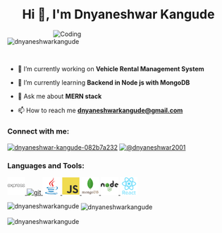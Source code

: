 <!-- [![MasterHead](https://github.com/user-attachments/assets/e48f5627-ecf3-47f2-b3bb-f4e1278d15c0)
](https://dnyaneshwarkangude.io) -->
<h1 align="center">Hi 👋, I'm Dnyaneshwar Kangude</h1>
<!-- <h3 align="center">A passionate full stack developer from India</h3> -->
<img align="right" alt="Coding" width="400" src="https://cdn.dribbble.com/users/1162077/screenshots/3848914/programmer.gif"/>

<p align="left"> <img src="https://komarev.com/ghpvc/?username=dnyaneshwarkangude&label=Profile%20views&color=0e75b6&style=flat" alt="dnyaneshwarkangude" /> </p>

<p align="left"> <a href="https://twitter.com/" target="blank"><img src="https://img.shields.io/twitter/follow/?logo=twitter&style=for-the-badge" alt="" /></a> </p>

- 🔭 I’m currently working on **Vehicle Rental Management System**

- 🌱 I’m currently learning **Backend in Node js with MongoDB**

- 💬 Ask me about **MERN stack**

- 📫 How to reach me **dnyaneshwarkangude@gmail.com**

<h3 align="left">Connect with me:</h3>
<p align="left">
<a href="https://linkedin.com/in/dnyaneshwar-kangude-082b7a232" target="blank"><img align="center" src="https://raw.githubusercontent.com/rahuldkjain/github-profile-readme-generator/master/src/images/icons/Social/linked-in-alt.svg" alt="dnyaneshwar-kangude-082b7a232" height="30" width="40" /></a>
<a href="https://www.hackerrank.com/@dnyaneshwar2001" target="blank"><img align="center" src="https://raw.githubusercontent.com/rahuldkjain/github-profile-readme-generator/master/src/images/icons/Social/hackerrank.svg" alt="@dnyaneshwar2001" height="30" width="40" /></a>
</p>

<h3 align="left">Languages and Tools:</h3>
<p align="left"> <a href="https://expressjs.com" target="_blank" rel="noreferrer"> <img src="https://raw.githubusercontent.com/devicons/devicon/master/icons/express/express-original-wordmark.svg" alt="express" width="40" height="40"/> </a> <a href="https://git-scm.com/" target="_blank" rel="noreferrer"> <img src="https://www.vectorlogo.zone/logos/git-scm/git-scm-icon.svg" alt="git" width="40" height="40"/> </a> <a href="https://www.java.com" target="_blank" rel="noreferrer"> <img src="https://raw.githubusercontent.com/devicons/devicon/master/icons/java/java-original.svg" alt="java" width="40" height="40"/> </a> <a href="https://developer.mozilla.org/en-US/docs/Web/JavaScript" target="_blank" rel="noreferrer"> <img src="https://raw.githubusercontent.com/devicons/devicon/master/icons/javascript/javascript-original.svg" alt="javascript" width="40" height="40"/> </a> <a href="https://www.mongodb.com/" target="_blank" rel="noreferrer"> <img src="https://raw.githubusercontent.com/devicons/devicon/master/icons/mongodb/mongodb-original-wordmark.svg" alt="mongodb" width="40" height="40"/> </a> <a href="https://nodejs.org" target="_blank" rel="noreferrer"> <img src="https://raw.githubusercontent.com/devicons/devicon/master/icons/nodejs/nodejs-original-wordmark.svg" alt="nodejs" width="40" height="40"/> </a> <a href="https://reactjs.org/" target="_blank" rel="noreferrer"> <img src="https://raw.githubusercontent.com/devicons/devicon/master/icons/react/react-original-wordmark.svg" alt="react" width="40" height="40"/> </a> </p>

<p><img align="left" src="https://github-readme-stats.vercel.app/api/top-langs?username=dnyaneshwarkangude&show_icons=true&locale=en&layout=compact" alt="dnyaneshwarkangude" /></p>

<p>&nbsp;<img align="center" src="https://github-readme-stats.vercel.app/api?username=dnyaneshwarkangude&show_icons=true&locale=en" alt="dnyaneshwarkangude" /></p>

<p><img align="center" src="https://github-readme-streak-stats.herokuapp.com/?user=dnyaneshwarkangude&" alt="dnyaneshwarkangude" /></p>
